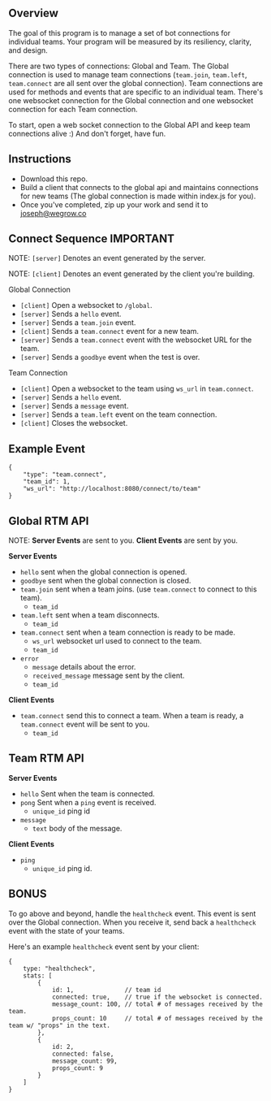 Overview
--------

The goal of this program is to manage a set of bot connections for individual teams. Your program will be measured by its resiliency, clarity, and design.

There are two types of connections: Global and Team. The Global connection is used to manage team connections (`team.join`, `team.left`, `team.connect` are all sent over the global connection). Team connections are used for methods and events that are specific to an individual team. There's one websocket connection for the Global connection and one websocket connection for each Team connection.

To start, open a web socket connection to the Global API and keep team connections alive :) And don't forget, have fun.

Instructions
--------
* Download this repo.
* Build a client that connects to the global api and maintains connections for new teams (The global connection is made within index.js for you).
* Once you've completed, zip up your work and send it to joseph@wegrow.co

Connect Sequence IMPORTANT
--------

NOTE: `[server]` Denotes an event generated by the server.

NOTE: `[client]` Denotes an event generated by the client you're building.

Global Connection

* `[client]` Open a websocket to `/global`.
* `[server]` Sends a `hello` event.
* `[server]` Sends a `team.join` event.
* `[client]` Sends a `team.connect` event for a new team.
* `[server]` Sends a `team.connect` event with the websocket URL for the team.
* `[server]` Sends a `goodbye` event when the test is over.

Team Connection

* `[client]` Open a websocket to the team using `ws_url` in `team.connect`.
* `[server]` Sends a `hello` event.
* `[server]` Sends a `message` event.
* `[server]` Sends a `team.left` event on the team connection.
* `[client]` Closes the websocket.

Example Event
-------------

```
{
	"type": "team.connect",
	"team_id": 1,
	"ws_url": "http://localhost:8080/connect/to/team"
}
```

Global RTM API
--------------------------------

NOTE: **Server Events** are sent to you. **Client Events** are sent by you.

**Server Events**

* `hello` sent when the global connection is opened.
* `goodbye` sent when the global connection is closed.
* `team.join` sent when a team joins. (use `team.connect` to connect to this team).
 	* `team_id`
* `team.left` sent when a team disconnects.
	* `team_id`
* `team.connect` sent when a team connection is ready to be made.
	* `ws_url` websocket url used to connect to the team.
	* `team_id`
* `error`
	* `message` details about the error.
	* `received_message` message sent by the client.
	* `team_id`

**Client Events**           

* `team.connect` send this to connect a team. When a team is ready, a `team.connect` event will be sent to you.
	* `team_id`


Team RTM API
--------------------------------

**Server Events**

* `hello` Sent when the team is connected.
* `pong` Sent when a `ping` event is received.
	* `unique_id` ping id
* `message`
	* `text` body of the message.

**Client Events**

* `ping`
	* `unique_id` ping id.


BONUS
--------------------------------

To go above and beyond, handle the `healthcheck` event. This event is sent over the Global connection. When you receive it, send back a `healthcheck` event with the state of your teams.

Here's an example `healthcheck` event sent by your client:


```
{
	type: "healthcheck",
	stats: [
		{
			id: 1,              // team id
			connected: true,    // true if the websocket is connected.
			message_count: 100, // total # of messages received by the team.
			props_count: 10     // total # of messages received by the team w/ "props" in the text.
		},
		{
			id: 2,
			connected: false,
			message_count: 99,
			props_count: 9
		}		
	]
}
```
